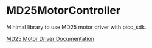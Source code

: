 # MD25MotorController

Minimal library to use MD25 motor driver with pico_sdk.

[MD25 Motor Driver Documentation](http://www.robot-electronics.co.uk/htm/md25tech.htm)
